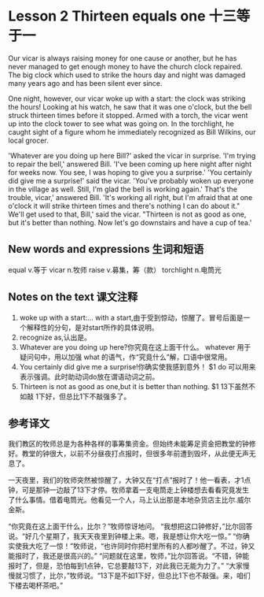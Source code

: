# Lesson 2 Thirteen equals one 十三等于一
Our vicar is always raising money for one cause or another, but he has never managed to get enough money to have the church clock repaired. The big clock which used to strike the hours day and night was damaged many years ago and has been silent ever since.

One night, however, our vicar woke up with a start: the clock was striking the hours! Looking at his watch, he saw that it was one o'clock, but the bell struck thirteen times before it stopped. Armed with a torch, the vicar went up into the clock tower to see what was going on. In the torchlight, he caught sight of a figure whom he immediately recognized as Bill Wilkins, our local grocer.

'Whatever are you doing up here Bill?' asked the vicar in surprise.
	'I'm trying to repair the bell,' answered Bill. 'I've been coming up here night after night for weeks now. You see, I was hoping to give you a surprise.'
	'You certainly did give me a surprise!' said the vicar. 'You've probably woken up everyone in the village as well. Still, I'm glad the bell is working again.'
That's the trouble, vicar,' answered Bill. 'It's working all right, but I'm afraid that at one o'clock it will strike thirteen times and there's nothing I can do about it."
We'll get used to that, Bill,' said the vicar. "Thirteen is not as good as one, but it's better than nothing. Now let's go downstairs and have a cup of tea.'

## New words and expressions 生词和短语

equal v.等于
vicar n.牧师
raise v.募集，筹（款）
torchlight n.电筒光

## Notes on the text 课文注释

1. woke up with a start:...
with a start,由于受到惊动，惊醒了。冒号后面是一个解释性的分句，是对start所作的具体说明。
2. recognize as,认出是。
3. Whatever are you doing up here?你究竟在这上面干什么。
whatever 用于疑问句中，用以加强 what 的语气，作“究竟什么”解，口语中很常用。
4. You certainly did give me a surprise!你确实使我感到意外！
$1 do 可以用来表示强调。此时助动词do放在谓语动词之前。
5. Thirteen is not as good as one,but it is better than nothing.
$1 13下虽然不如敲 1下好，但总比1下不敲强多了。

## 参考译文

我们教区的牧师总是为各种各样的事筹集资金。但始终未能筹足资金把教堂的钟修好。教堂的钟很大，以前不分昼夜打点报时，但很多年前遭到毁坏，从此便无声无息了。

一天夜里，我们的牧师突然被惊醒了，大钟又在“打点”报时了！他一看表，才1点钟，可是那钟一边敲了13下才停。牧师拿着一支电筒走上钟楼想去看看究竟发生了什么事情。借着电筒光。他看见一个人，马上认出那是本地杂货店主比尔.威尔金斯。

“你究竟在这上面干什么，比尔？”牧师惊讶地问。
	“我想把这口钟修好，”比尔回答说。“好几个星期了，我天天夜里到钟楼上来。嗯，我是想让你大吃一惊。”
	“你确实使我大吃了一惊！”牧师说，“也许同时你把村里所有的人都吵醒了。不过，钟又能报时了，我还是很高兴的。”
	“问题就在这里，牧师，”比尔回答说。“不错，钟能报时了，但是，恐怕每到1点钟，它总要敲13下，对此我已无能为力了。”
	“大家慢慢就习惯了，比尔，”牧师说。“13下是不如1下好，但总比1下也不敲强。来，咱们下楼去喝杯茶吧。”
